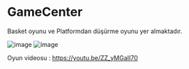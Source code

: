 # GameCenter
Basket oyunu ve Platformdan düşürme oyunu yer almaktadır.

![image](https://user-images.githubusercontent.com/61081981/169648098-a71c5fdb-1546-4656-9cfb-0ed88d6ece43.png)
 ![image](https://user-images.githubusercontent.com/61081981/169648357-faaac29b-c0e0-4697-9a8e-f6ad5f6357e3.png)

 Oyun videosu : https://youtu.be/ZZ_yMGaII70
